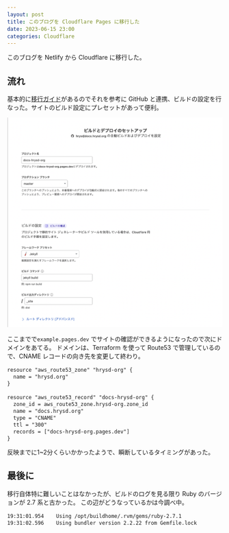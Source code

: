 ```yaml
---
layout: post
title: このブログを Cloudflare Pages に移行した
date: 2023-06-15 23:00
categories: Cloudflare
---
```


このブログを Netlify から Cloudflare に移行した。

## 流れ

基本的に[移行ガイド](https://developers.cloudflare.com/pages/migrations/migrating-from-netlify/)があるのでそれを参考に GitHub と連携、ビルドの設定を行なった。サイトのビルド設定にプレセットがあって便利。

![cloudflare-pages.png](/assets/images/cloudflare-pages.png)

ここまでで`example.pages.dev` でサイトの確認ができるようになったので次にドメインをあてる。
ドメインは、Terraform を使って Route53 で管理しているので、CNAME レコードの向き先を変更して終わり。

```
resource "aws_route53_zone" "hrysd-org" {
  name = "hrysd.org"
}

resource "aws_route53_record" "docs-hrysd-org" {
  zone_id = aws_route53_zone.hrysd-org.zone_id
  name = "docs.hrysd.org"
  type = "CNAME"
  ttl = "300"
  records = ["docs-hrysd-org.pages.dev"]
}
```

反映までに1~2分くらいかかったようで、瞬断しているタイミングがあった。

## 最後に

移行自体特に難しいことはなかったが、ビルドのログを見る限り Ruby のバージョンが 2.7 系と古かった。
この辺がどうなっているかは今調べ中。

```
19:31:01.954	Using /opt/buildhome/.rvm/gems/ruby-2.7.1
19:31:02.596	Using bundler version 2.2.22 from Gemfile.lock
```

